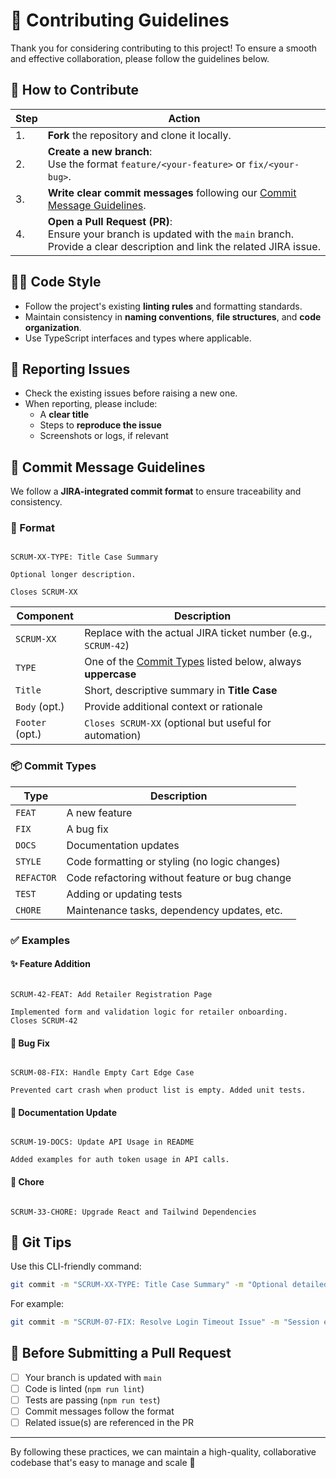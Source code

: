 # 🌟 Contributing Guidelines

Thank you for considering contributing to this project! To ensure a smooth and effective collaboration, please follow the guidelines below.

## 🚀 How to Contribute

| Step | Action                                                                                                                                              |
| ---- | --------------------------------------------------------------------------------------------------------------------------------------------------- |
| 1.   | **Fork** the repository and clone it locally.                                                                                                       |
| 2.   | **Create a new branch**:<br>Use the format `feature/<your-feature>` or `fix/<your-bug>`.                                                            |
| 3.   | **Write clear commit messages** following our [Commit Message Guidelines](#-commit-message-guidelines).                                             |
| 4.   | **Open a Pull Request (PR)**:<br>Ensure your branch is updated with the `main` branch. Provide a clear description and link the related JIRA issue. |

## 🧑‍💻 Code Style

- Follow the project's existing **linting rules** and formatting standards.
- Maintain consistency in **naming conventions**, **file structures**, and **code organization**.
- Use TypeScript interfaces and types where applicable.

## 🐞 Reporting Issues

- Check the existing issues before raising a new one.
- When reporting, please include:
  - A **clear title**
  - Steps to **reproduce the issue**
  - Screenshots or logs, if relevant

## 📝 Commit Message Guidelines

We follow a **JIRA-integrated commit format** to ensure traceability and consistency.

### 🔐 Format

```

SCRUM-XX-TYPE: Title Case Summary

Optional longer description.

Closes SCRUM-XX

```

| Component       | Description                                                                  |
| --------------- | ---------------------------------------------------------------------------- |
| `SCRUM-XX`      | Replace with the actual JIRA ticket number (e.g., `SCRUM-42`)                |
| `TYPE`          | One of the [Commit Types](#-commit-types) listed below, always **uppercase** |
| `Title`         | Short, descriptive summary in **Title Case**                                 |
| `Body` (opt.)   | Provide additional context or rationale                                      |
| `Footer` (opt.) | `Closes SCRUM-XX` (optional but useful for automation)                       |

### 📦 Commit Types

| Type       | Description                                    |
| ---------- | ---------------------------------------------- |
| `FEAT`     | A new feature                                  |
| `FIX`      | A bug fix                                      |
| `DOCS`     | Documentation updates                          |
| `STYLE`    | Code formatting or styling (no logic changes)  |
| `REFACTOR` | Code refactoring without feature or bug change |
| `TEST`     | Adding or updating tests                       |
| `CHORE`    | Maintenance tasks, dependency updates, etc.    |

### ✅ Examples

#### ✨ Feature Addition

```

SCRUM-42-FEAT: Add Retailer Registration Page

Implemented form and validation logic for retailer onboarding.
Closes SCRUM-42

```

#### 🐛 Bug Fix

```

SCRUM-08-FIX: Handle Empty Cart Edge Case

Prevented cart crash when product list is empty. Added unit tests.

```

#### 📄 Documentation Update

```

SCRUM-19-DOCS: Update API Usage in README

Added examples for auth token usage in API calls.

```

#### 🧹 Chore

```

SCRUM-33-CHORE: Upgrade React and Tailwind Dependencies

```

## 📢 Git Tips

Use this CLI-friendly command:

```bash
git commit -m "SCRUM-XX-TYPE: Title Case Summary" -m "Optional detailed description"
```

For example:

```bash
git commit -m "SCRUM-07-FIX: Resolve Login Timeout Issue" -m "Session expired due to inactive refresh token. Added middleware to renew tokens."
```

## 🧪 Before Submitting a Pull Request

- [ ] Your branch is updated with `main`
- [ ] Code is linted (`npm run lint`)
- [ ] Tests are passing (`npm run test`)
- [ ] Commit messages follow the format
- [ ] Related issue(s) are referenced in the PR

---

By following these practices, we can maintain a high-quality, collaborative codebase that's easy to manage and scale 🚀
